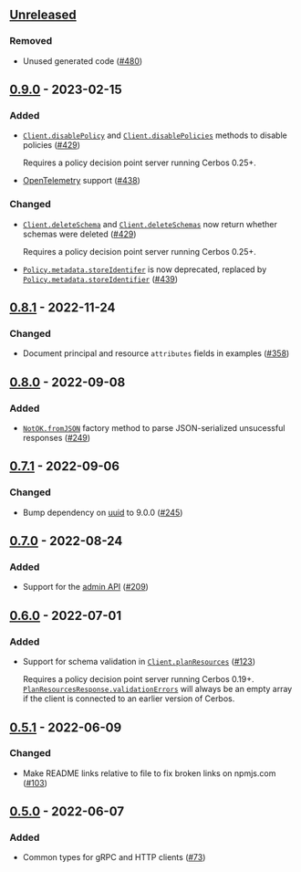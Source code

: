 ## [Unreleased]

### Removed

- Unused generated code ([#480](https://github.com/cerbos/cerbos-sdk-javascript/pull/480))

## [0.9.0] - 2023-02-15

### Added

- [`Client.disablePolicy`](../../docs/core.client.disablepolicy.md) and [`Client.disablePolicies`](../../docs/core.client.disablepolicies.md) methods to disable policies ([#429](https://github.com/cerbos/cerbos-sdk-javascript/pull/429))

  Requires a policy decision point server running Cerbos 0.25+.

- [OpenTelemetry](https://opentelemetry.io) support ([#438](https://github.com/cerbos/cerbos-sdk-javascript/pull/438))

### Changed

- [`Client.deleteSchema`](../../docs/core.client.deleteschema.md) and [`Client.deleteSchemas`](../../docs/core.client.deleteschemas.md) now return whether schemas were deleted ([#429](https://github.com/cerbos/cerbos-sdk-javascript/pull/429))

  Requires a policy decision point server running Cerbos 0.25+.

- [`Policy.metadata.storeIdentifer`](../../docs/core.policymetadata.storeidentifer.md) is now deprecated, replaced by [`Policy.metadata.storeIdentifier`](../../docs/core.policymetadata.storeidentifier.md) ([#439](https://github.com/cerbos/cerbos-sdk-javascript/pull/439))

## [0.8.1] - 2022-11-24

### Changed

- Document principal and resource `attributes` fields in examples ([#358](https://github.com/cerbos/cerbos-sdk-javascript/pull/358))

## [0.8.0] - 2022-09-08

### Added

- [`NotOK.fromJSON`](../../docs/core.notok.fromjson.md) factory method to parse JSON-serialized unsucessful responses ([#249](https://github.com/cerbos/cerbos-sdk-javascript/pull/249))

## [0.7.1] - 2022-09-06

### Changed

- Bump dependency on [uuid](https://github.com/uuidjs/uuid) to 9.0.0 ([#245](https://github.com/cerbos/cerbos-sdk-javascript/pull/245))

## [0.7.0] - 2022-08-24

### Added

- Support for the [admin API](https://docs.cerbos.dev/cerbos/latest/api/admin_api.html) ([#209](https://github.com/cerbos/cerbos-sdk-javascript/pull/209))

## [0.6.0] - 2022-07-01

### Added

- Support for schema validation in [`Client.planResources`](../../docs/core.client.planresources.md) ([#123](https://github.com/cerbos/cerbos-sdk-javascript/pull/123))

  Requires a policy decision point server running Cerbos 0.19+.
  [`PlanResourcesResponse.validationErrors`](../../docs/core.planresourcesresponsebase.validationerrors.md) will always be an empty array if the client is connected to an earlier version of Cerbos.

## [0.5.1] - 2022-06-09

### Changed

- Make README links relative to file to fix broken links on npmjs.com ([#103](https://github.com/cerbos/cerbos-sdk-javascript/pull/103))

## [0.5.0] - 2022-06-07

### Added

- Common types for gRPC and HTTP clients ([#73](https://github.com/cerbos/cerbos-sdk-javascript/pull/73))

[unreleased]: https://github.com/cerbos/cerbos-sdk-javascript/compare/@cerbos/core@0.9.0...HEAD
[0.9.0]: https://github.com/cerbos/cerbos-sdk-javascript/compare/@cerbos/core@0.8.1...@cerbos/core@0.9.0
[0.8.1]: https://github.com/cerbos/cerbos-sdk-javascript/compare/@cerbos/core@0.8.0...@cerbos/core@0.8.1
[0.8.0]: https://github.com/cerbos/cerbos-sdk-javascript/compare/@cerbos/core@0.7.1...@cerbos/core@0.8.0
[0.7.1]: https://github.com/cerbos/cerbos-sdk-javascript/compare/@cerbos/core@0.7.0...@cerbos/core@0.7.1
[0.7.0]: https://github.com/cerbos/cerbos-sdk-javascript/compare/@cerbos/core@0.6.0...@cerbos/core@0.7.0
[0.6.0]: https://github.com/cerbos/cerbos-sdk-javascript/compare/@cerbos/core@0.5.1...@cerbos/core@0.6.0
[0.5.1]: https://github.com/cerbos/cerbos-sdk-javascript/compare/@cerbos/core@0.5.0...@cerbos/core@0.5.1
[0.5.0]: https://github.com/cerbos/cerbos-sdk-javascript/compare/138ce112e6b775902ddd3791faa8a763dad8614f...@cerbos/core@0.5.0

